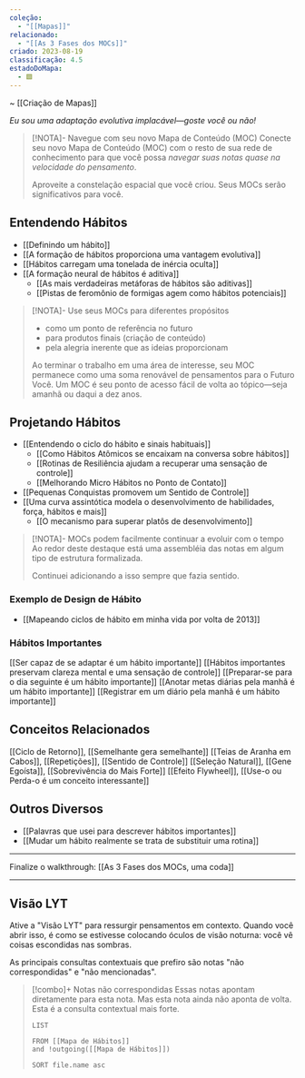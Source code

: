 ```yaml
---
coleção:
  - "[[Mapas]]"
relacionado:
  - "[[As 3 Fases dos MOCs]]"
criado: 2023-08-19
classificação: 4.5
estadoDoMapa:
  - 🟩
---
```

~ [[Criação de Mapas]] 

 *Eu sou uma adaptação evolutiva implacável—goste você ou não!*
 
> [!NOTA]- Navegue com seu novo Mapa de Conteúdo (MOC)
> Conecte seu novo Mapa de Conteúdo (MOC) com o resto de sua rede de conhecimento para que você possa *navegar suas notas quase na velocidade do pensamento*. 
> 
> Aproveite a constelação espacial que você criou. Seus MOCs serão significativos para você. 
> 
## Entendendo Hábitos
- [[Definindo um hábito]]
- [[A formação de hábitos proporciona uma vantagem evolutiva]]
- [[Hábitos carregam uma tonelada de inércia oculta]]
- [[A formação neural de hábitos é aditiva]]
	- [[As mais verdadeiras metáforas de hábitos são aditivas]]
	- [[Pistas de feromônio de formigas agem como hábitos potenciais]]

> [!NOTA]- Use seus MOCs para diferentes propósitos
> - como um ponto de referência no futuro
> - para produtos finais (criação de conteúdo)
> - pela alegria inerente que as ideias proporcionam
>
> Ao terminar o trabalho em uma área de interesse, seu MOC permanece como uma soma renovável de pensamentos para o Futuro Você. Um MOC é seu ponto de acesso fácil de volta ao tópico—seja amanhã ou daqui a dez anos. 
>
## Projetando Hábitos
- [[Entendendo o ciclo do hábito e sinais habituais]]
	- [[Como Hábitos Atômicos se encaixam na conversa sobre hábitos]]
	- [[Rotinas de Resiliência ajudam a recuperar uma sensação de controle]]
	- [[Melhorando Micro Hábitos no Ponto de Contato]]
- [[Pequenas Conquistas promovem um Sentido de Controle]]
- [[Uma curva assintótica modela o desenvolvimento de habilidades, força, hábitos e mais]]
	- [[O mecanismo para superar platôs de desenvolvimento]]

> [!NOTA]- MOCs podem facilmente continuar a evoluir com o tempo
> Ao redor deste destaque está uma assembléia das notas em algum tipo de estrutura formalizada. 
> 
> Continuei adicionando a isso sempre que fazia sentido.
### Exemplo de Design de Hábito
- [[Mapeando ciclos de hábito em minha vida por volta de 2013]]

### Hábitos Importantes
[[Ser capaz de se adaptar é um hábito importante]]
[[Hábitos importantes preservam clareza mental e uma sensação de controle]]
[[Preparar-se para o dia seguinte é um hábito importante]]
[[Anotar metas diárias pela manhã é um hábito importante]]
[[Registrar em um diário pela manhã é um hábito importante]]

## Conceitos Relacionados
[[Ciclo de Retorno]], [[Semelhante gera semelhante]]
[[Teias de Aranha em Cabos]], [[Repetições]], [[Sentido de Controle]]
[[Seleção Natural]], [[Gene Egoísta]], [[Sobrevivência do Mais Forte]]
[[Efeito Flywheel]], [[Use-o ou Perda-o é um conceito interessante]]

## Outros Diversos
 - [[Palavras que usei para descrever hábitos importantes]]
- [[Mudar um hábito realmente se trata de substituir uma rotina]]

---

Finalize o walkthrough: [[As 3 Fases dos MOCs, uma coda]]

---
## Visão LYT
Ative a "Visão LYT" para ressurgir pensamentos em contexto. Quando você abrir isso, é como se estivesse colocando óculos de visão noturna: você vê coisas escondidas nas sombras.

As principais consultas contextuais que prefiro são notas "não correspondidas" e "não mencionadas". 

> [!combo]+ Notas não correspondidas
> Essas notas apontam diretamente para esta nota. Mas esta nota ainda não aponta de volta.
> Esta é a consulta contextual mais forte.
> 
> ```dataview
> LIST
> 
> FROM [[Mapa de Hábitos]]
> and !outgoing([[Mapa de Hábitos]])
> 
> SORT file.name asc
> ```